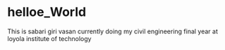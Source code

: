 # helloe_World
This is sabari giri vasan currently doing my civil engineering final year at loyola institute of technology
